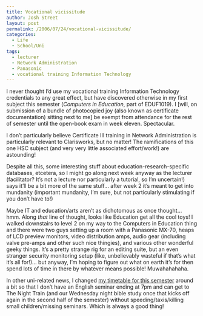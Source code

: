 ```yaml
---
title: Vocational vicissitude
author: Josh Street
layout: post
permalink: /2006/07/24/vocational-vicissitude/
categories:
  - Life
  - School/Uni
tags:
  - lecturer
  - Network Administration
  - Panasonic
  - vocational training Information Technology
---
```

I never thought I&#8217;d use my vocational training Information Technology credentials to any great effect, but have discovered otherwise in my first subject this semester (*Computers in Education*, part of EDUF1019). I [will, on submission of a bundle of photocopied joy (also known as certificate documentation) sitting next to me] be exempt from attendance for the rest of semester until the open-book exam in week eleven. Spectacular.

I don&#8217;t particularly believe Certificate III training in Network Administration is particularly relevant to Clarisworks, but no matter! The ramifications of this one HSC subject (and very very little associated effort/work!) are astounding!

Despite all this, some interesting stuff about education-research-specific databases, etcetera, so I might go along next week anyway as the lecturer (facilitator? It&#8217;s not a lecture nor particularly a tutorial, so I&#8217;m uncertain!) says it&#8217;ll be a bit more of the same stuff&#8230; after week 2 it&#8217;s meant to get into mundanity (important mundanity, I&#8217;m sure, but not particularly stimulating if you don&#8217;t have to!)

Maybe IT and education/arts aren&#8217;t as dichotomous as once thought&#8230; hmm. Along *that* line of thought, looks like Education get all the cool toys! I walked downstairs to level 2 on my way to the Computers in Education thing and there were two guys setting up a room with a Panasonic MX-70, heaps of LCD preview monitors, video distribution amps, audio gear (including valve pre-amps and other such nice thingies), and various other wonderful geeky things. It&#8217;s a pretty strange rig for an editing suite, but an even stranger security monitoring setup (like, unbelievably wasteful if that&#8217;s what it&#8217;s all for!)&#8230; but anyway, I&#8217;m hoping to figure out what on earth it&#8217;s for then spend lots of time in there by whatever means possible! Muwahahahaha.

In other uni-related news, I changed [my timetable for this semester][1] around a bit so that I don&#8217;t have an English seminar ending at 7pm and can get to The Night Train (and our Wednesday night bible study once that kicks off again in the second half of the semester) without speeding/taxis/killing small children/missing seminars. Which is always a good thing!

 [1]: /blog/2006/07/15/year-1-semester-2-timetable